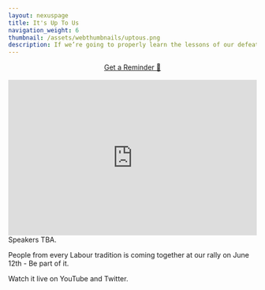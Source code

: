 ```yaml
---
layout: nexuspage
title: It's Up To Us
navigation_weight: 6
thumbnail: /assets/webthumbnails/uptous.png
description: If we’re going to properly learn the lessons of our defeats in 2019 and 2021, we cannot do it as a bunch of factions; we must do it as a united Labour Party.
---
```

<center><a class="btn-lg btn-danger"  href="https://calendar.google.com/calendar/render?action=TEMPLATE&dates=20210612T160000Z%2F20210612T173100Z&details=If%20we%E2%80%99re%20going%20to%20properly%20learn%20the%20lessons%20of%20our%20defeats%20in%202019%20and%202021%2C%20we%20cannot%20do%20it%20as%20a%20bunch%20of%20factions%3B%20we%20must%20do%20it%20as%20a%20united%20Labour%20Party.%0A%0APeople%20from%20every%20Labour%20tradition%20is%20coming%20together%20at%20our%20rally%20on%20June%2012th%20-%20Be%20part%20of%20it.%0A%0AJoin%20us%20on%20YouTube%2C%20Twitter%20or%20https%3A%2F%2Flabournexus.org.uk%2Fuptous&location=YouTube%2C%20Twitter&text=%F0%9F%94%B4%20Labour%20Nexus%20Rally%20-%20It%27s%20up%20to%20us%20" title="Save Event in my Calendar" >Get a Reminder 🔔</a></center><br>
<iframe width="100%" height="315" src="https://www.youtube.com/embed/72VwzXkiW34" title="YouTube video player" frameborder="0" allow="accelerometer; autoplay; clipboard-write; encrypted-media; gyroscope; picture-in-picture" allowfullscreen></iframe>
Speakers TBA.

People from every Labour tradition is coming together at our rally on June 12th - Be part of it. 

Watch it live on YouTube and Twitter.

<br>
<center>

</center>

<br>
